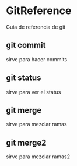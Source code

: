 # GitReference

Guia de referencia de git

## git commit

sirve para hacer commits
## git status

sirve para ver el status

## git merge

sirve para mezclar ramas

## git merge2

sirve para mezclar ramas2